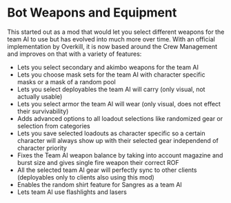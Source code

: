 # Bot Weapons and Equipment
This started out as a mod that would let you select different weapons for the team AI to use but has evolved into much more over time. With an official implementation by Overkill, it is now based around the Crew Management and improves on that with a variety of features:
* Lets you select secondary and akimbo weapons for the team AI
* Lets you choose mask sets for the team AI with character specific masks or a mask of a random pool
* Lets you select deployables the team AI will carry (only visual, not actually usable)
* Lets you select armor the team AI will wear (only visual, does not effect their survivability)
* Adds advanced options to all loadout selections like randomized gear or selection from categories
* Lets you save selected loadouts as character specific so a certain character will always show up with their selected gear independend of character priority
* Fixes the Team AI weapon balance by taking into account magazine and burst size and gives single fire weapon their correct ROF
* All the selected team AI gear will perfectly sync to other clients (deployables only to clients also using this mod)
* Enables the random shirt feature for Sangres as a team AI
* Lets team AI use flashlights and lasers